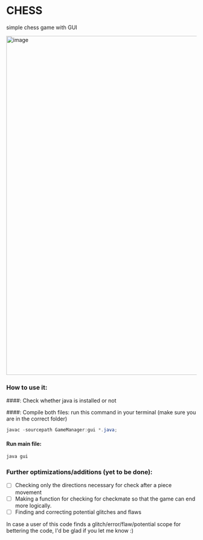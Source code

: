 # CHESS
simple chess game with GUI

<img width="894" alt="image" src="https://github.com/user-attachments/assets/4342347b-e418-476e-abef-e6069e5066fa">

### How to use it:

####: Check whether java is installed or not

####: Compile both files:
run this command in your terminal (make sure you are in the correct folder)
```java
javac -sourcepath GameManager:gui *.java;
```

#### Run main file:
```java
java gui
```

### Further optimizations/additions (yet to be done):
- [ ] Checking only the directions necessary for check after a piece movement
- [ ] Making a function for checking for checkmate so that the game can end more logically.
- [ ] Finding and correcting potential glitches and flaws

In case a user of this code finds a glitch/error/flaw/potential scope for bettering the code, I'd be glad if you let me know :)
